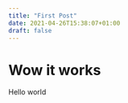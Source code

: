 ```yaml
---
title: "First Post"
date: 2021-04-26T15:38:07+01:00
draft: false
---
```


# Wow it works


Hello world
